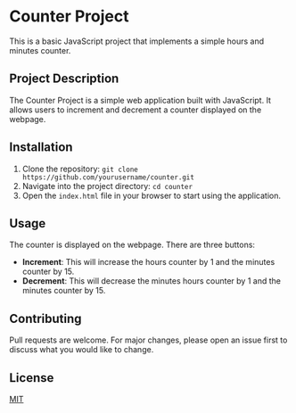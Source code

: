 # Counter Project

This is a basic JavaScript project that implements a simple hours and minutes counter.

## Project Description

The Counter Project is a simple web application built with JavaScript. It allows users to increment and decrement a counter displayed on the webpage.

## Installation

1. Clone the repository: `git clone https://github.com/yourusername/counter.git`
2. Navigate into the project directory: `cd counter`
3. Open the `index.html` file in your browser to start using the application.

## Usage

The counter is displayed on the webpage. There are three buttons:

- **Increment**: This will increase the hours counter by 1 and the minutes counter by 15.
- **Decrement**: This will decrease the minutes hours counter by 1 and the minutes counter by 15.

## Contributing

Pull requests are welcome. For major changes, please open an issue first to discuss what you would like to change.

## License

[MIT](https://choosealicense.com/licenses/mit/)